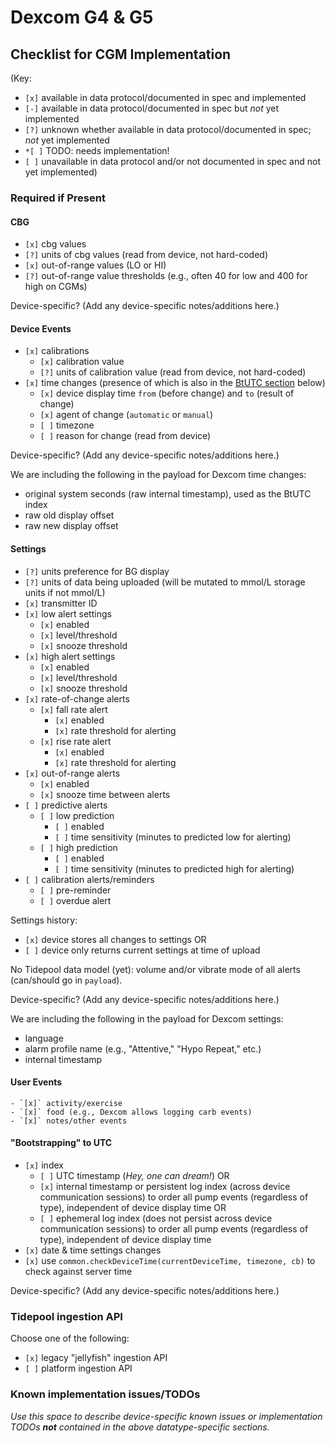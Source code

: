 # Dexcom G4 & G5

## Checklist for CGM Implementation

(Key:

 - `[x]` available in data protocol/documented in spec and implemented
 - `[-]` available in data protocol/documented in spec but *not* yet implemented
 - `[?]` unknown whether available in data protocol/documented in spec; *not* yet implemented
 - `*[ ]` TODO: needs implementation!
 - `[ ]` unavailable in data protocol and/or not documented in spec and not yet implemented)

### Required if Present

#### CBG

  - `[x]` cbg values
  - `[?]` units of cbg values (read from device, not hard-coded)
  - `[x]` out-of-range values (LO or HI)
  - `[?]` out-of-range value thresholds (e.g., often 40 for low and 400 for high on CGMs)

Device-specific? (Add any device-specific notes/additions here.)

#### Device Events
  - `[x]` calibrations
    - `[x]` calibration value
    - `[?]` units of calibration value (read from device, not hard-coded)
  - `[x]` time changes (presence of which is also in the [BtUTC section](#bootstrapping-to-utc) below)
    - `[x]` device display time `from` (before change) and `to` (result of change)
    - `[x]` agent of change (`automatic` or `manual`)
    - `[ ]` timezone
    - `[ ]` reason for change (read from device)

Device-specific? (Add any device-specific notes/additions here.)

We are including the following in the payload for Dexcom time changes:

  - original system seconds (raw internal timestamp), used as the BtUTC index
  - raw old display offset
  - raw new display offset

#### Settings

  - `[?]` units preference for BG display
  - `[?]` units of data being uploaded (will be mutated to mmol/L storage units if not mmol/L)
  - `[x]` transmitter ID
  - `[x]` low alert settings
    - `[x]` enabled
    - `[x]` level/threshold
    - `[x]` snooze threshold
  - `[x]` high alert settings
    - `[x]` enabled
    - `[x]` level/threshold
    - `[x]` snooze threshold
  - `[x]` rate-of-change alerts
    - `[x]` fall rate alert
        - `[x]` enabled
        - `[x]` rate threshold for alerting
    - `[x]` rise rate alert
        - `[x]` enabled
        - `[x]` rate threshold for alerting
  - `[x]` out-of-range alerts
    - `[x]` enabled
    - `[x]` snooze time between alerts
  - `[ ]` predictive alerts
    - `[ ]` low prediction
        - `[ ]` enabled
        - `[ ]` time sensitivity (minutes to predicted low for alerting)
    - `[ ]` high prediction
        - `[ ]` enabled
        - `[ ]` time sensitivity (minutes to predicted high for alerting)
  - `[ ]` calibration alerts/reminders
    - `[ ]` pre-reminder
    - `[ ]` overdue alert

Settings history:

  - `[x]` device stores all changes to settings OR
  - `[ ]` device only returns current settings at time of upload

No Tidepool data model (yet): volume and/or vibrate mode of all alerts (can/should go in `payload`).

Device-specific? (Add any device-specific notes/additions here.)

We are including the following in the payload for Dexcom settings:

  - language
  - alarm profile name (e.g., "Attentive," "Hypo Repeat," etc.)
  - internal timestamp


#### User Events

    - `[x]` activity/exercise
    - `[x]` food (e.g., Dexcom allows logging carb events)
    - `[x]` notes/other events

#### "Bootstrapping" to UTC

  - `[x]` index
    - `[ ]` UTC timestamp (*Hey, one can dream!*) OR
    - `[x]` internal timestamp or persistent log index (across device communication sessions) to order all pump events (regardless of type), independent of device display time OR
    - `[ ]` ephemeral log index (does not persist across device communication sessions) to order all pump events (regardless of type), independent of device display time
  - `[x]` date & time settings changes
  - `[x]` use `common.checkDeviceTime(currentDeviceTime, timezone, cb)` to check against server time

Device-specific? (Add any device-specific notes/additions here.)

### Tidepool ingestion API

Choose one of the following:

  - `[x]` legacy "jellyfish" ingestion API
  - `[ ]` platform ingestion API

### Known implementation issues/TODOs

*Use this space to describe device-specific known issues or implementation TODOs **not** contained in the above datatype-specific sections.*
